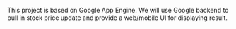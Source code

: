 This project is based on Google App Engine.
We will use Google backend to pull in stock price update and provide a web/mobile UI for displaying result.
